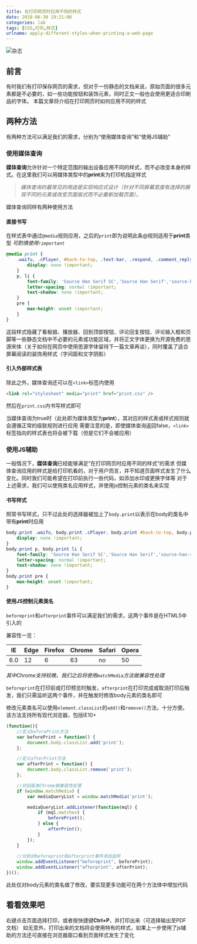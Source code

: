 ```yaml
---
title: 在打印网页时应用不同的样式
date: 2018-06-30 19:21:00
categories: lab
tags: [CSS,打印,样式]
urlname: apply-different-styles-when-printing-a-web-page
---
```

![杂志](https://img.imjad.cn/images/2018/06/28/P3IL9T1.jpg)
## 前言
有时我们有打印保存网页的需求，但对于一份静态的文档来说，原始页面的很多元素都是不必要的，如一些功能按钮和装饰元素，同时正文一般也会使用更适合印刷品的字体。
本篇文章将介绍在打印网页时如何应用不同的样式


## 两种方法
有两种方法可以满足我们的需求，分别为“使用媒体查询”和“使用JS辅助”

### 使用媒体查询
**媒体查询**允许针对一个特定范围的输出设备应用不同的样式，而不必改变本身的样式。在这里我们可以用媒体类型中的**print**来为打印机指定样式

>*媒体查询的最常见的用途是实现响应式设计（针对不同屏幕宽度有选择的展现不同的元素或改变页面版式而不必重新加载页面）。*

媒体查询同样有两种使用方法

#### 直接书写
在样式表中通过```@media```规则应用，之后的`print`即为说明此条@规则适用于**print**类型
*可酌情使用`!important`*
```css
@media print {
    .waifu, .cPlayer, #back-to-top, .text-bar, .respond, .comment_reply, #postnav, #footer {
        display: none !important;
    }
    p, li {
        font-family: 'Source Han Serif SC','Source Han Serif','source-han-serif-sc','PT Serif','SongTi SC','MicroSoft Yahei',Source Han Sans SC,Noto Sans CJK SC,WenQuanYi Micro Hei,sans-serif !important;
        letter-spacing: normal !important;
        text-shadow: none !important;
    }
    pre {
        max-height: unset !important;
    }
}
```

这段样式隐藏了看板娘、播放器、回到顶部按钮、评论回复按钮、评论输入框和页脚等一些静态文档中不必要的元素或功能区域，并将正文字体更换为开源免费的思源宋体（关于如何在网页中使用思源字体留待下一篇文章再谈），同时覆盖了适合屏幕阅读的装饰用样式（字间距和文字阴影）

#### 引入外部样式表
除此之外，媒体查询还可以在`<link>`标签内使用

```html
<link rel="stylesheet" media="print" href="print.css" />
```

然后在`print.css`内书写样式即可

当媒体查询为true时（此处即为媒体类型为**print**），其对应的样式表或样式规则就会遵循正常的级联规则进行应用
需要注意的是，即使媒体查询返回false，`<link>` 标签指向的样式表也将会被下载（但是它们不会被应用）

### 使用JS辅助
一般情况下，**媒体查询**已经能够满足“在打印网页时应用不同的样式”的需求
但媒体查询应用的样式是给打印机看的，对于用户而言，并不知道页面样式发生了什么变化。同时我们可能希望在打印前执行一些代码，如添加水印或更换字体等
对于上述需求，我们可以使用类名应用样式，并使用js控制元素的类名来实现

#### 书写样式
照常书写样式，只不过此处的选择器被加上了```body.print```以表示在body的类名中带有**print**时应用

```css
body.print .waifu, body.print .cPlayer, body.print #back-to-top, body.print .text-bar, body.print .respond, body.print .comment_reply, body.print #postnav, body.print #footer {
    display: none !important;
}
body.print p, body.print li {
    font-family: 'Source Han Serif SC','Source Han Serif','source-han-serif-sc','PT Serif','SongTi SC','MicroSoft Yahei',Source Han Sans SC,Noto Sans CJK SC,WenQuanYi Micro Hei,sans-serif !important;
    letter-spacing: normal !important;
    text-shadow: none !important;
}
body.print pre {
    max-height: unset !important;
}
```

#### 使用JS控制元素类名
`beforeprint`和`afterprint`事件可以满足我们的需求，这两个事件是在HTML5中引入的

兼容性一览：

|IE|Edge|Firefox|Chrome|Safari|Opera|
| ------- | ------- | ------- | ------- | -------| -------|
| 6.0 | 12 | 6 | 63 | no |50|

*其中Chrome支持较晚，我们之后将使用`matchMedia`方法做兼容性处理*

`beforeprint`在打印前或打印预览时触发，`afterprint`在打印完成或取消打印后触发，我们只需监听这两个事件，并在触发时修改body元素的类名即可

修改元素类名可以使用`element.classList`的`add()`和`remove()`方法，十分方便。该方法支持所有现代浏览器，包括IE10+

```javascript
(function(){
    //定义beforePrint方法
    var beforePrint = function() {
        document.body.classList.add('print');
    };

    //定义afterPrint方法
    var afterPrint = function() {
        document.body.classList.remove('print');
    };

    //对旧版本Chrome做兼容性处理
    if (window.matchMedia) {
        var mediaQueryList = window.matchMedia('print');

        mediaQueryList.addListener(function(mql) {
            if (mql.matches) {
                beforePrint();
            } else {
                afterPrint();
            }
        });
    }
    
    //分别对beforeprint和afterprint事件添加监听
    window.addEventListener("beforeprint", beforePrint);
    window.addEventListener("afterprint", afterPrint);
})();
```

此处仅对body元素的类名做了修改，要实现更多功能可在两个方法体中增加代码

## 看看效果吧
右键点击页面选择打印，或者按快捷键**Ctrl+P**，并打印出来（可选择输出至PDF文档）
如无意外，打印出来的文档将会使用特有的样式，如果上一步使用了js辅助的方法还可直接在浏览器窗口看到页面样式发生了变化